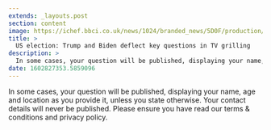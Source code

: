 ```yaml
--- 
extends: _layouts.post 
section: content 
image: https://ichef.bbci.co.uk/news/1024/branded_news/5D0F/production/_114932832_bidentrump.jpg 
title: > 
  US election: Trump and Biden deflect key questions in TV grilling 
description: > 
  In some cases, your question will be published, displaying your name, age and location as you provide it, unless you state otherwise.Your contact details will never be published.Please ensure you have read our terms & conditions and privacy policy. 
date: 1602827353.5859096 
--- 
```

In some cases, your question will be published, displaying your name, age and location as you provide it, unless you state otherwise. Your contact details will never be published. Please ensure you have read our terms & conditions and privacy policy.